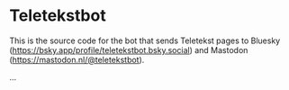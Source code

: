 # Teletekstbot

This is the source code for the bot that sends Teletekst pages to Bluesky (https://bsky.app/profile/teletekstbot.bsky.social) and Mastodon (https://mastodon.nl/@teletekstbot).

...
